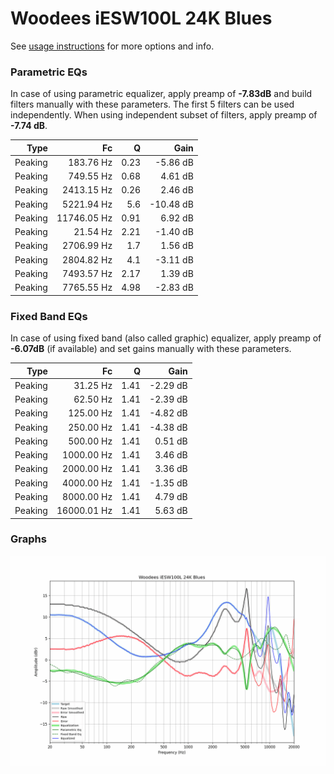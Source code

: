 # Woodees iESW100L 24K Blues
See [usage instructions](https://github.com/jaakkopasanen/AutoEq#usage) for more options and info.

### Parametric EQs
In case of using parametric equalizer, apply preamp of **-7.83dB** and build filters manually
with these parameters. The first 5 filters can be used independently.
When using independent subset of filters, apply preamp of **-7.74 dB**.

| Type    | Fc          |    Q | Gain      |
|--------:|------------:|-----:|----------:|
| Peaking | 183.76 Hz   | 0.23 | -5.86 dB  |
| Peaking | 749.55 Hz   | 0.68 | 4.61 dB   |
| Peaking | 2413.15 Hz  | 0.26 | 2.46 dB   |
| Peaking | 5221.94 Hz  | 5.6  | -10.48 dB |
| Peaking | 11746.05 Hz | 0.91 | 6.92 dB   |
| Peaking | 21.54 Hz    | 2.21 | -1.40 dB  |
| Peaking | 2706.99 Hz  | 1.7  | 1.56 dB   |
| Peaking | 2804.82 Hz  | 4.1  | -3.11 dB  |
| Peaking | 7493.57 Hz  | 2.17 | 1.39 dB   |
| Peaking | 7765.55 Hz  | 4.98 | -2.83 dB  |

### Fixed Band EQs
In case of using fixed band (also called graphic) equalizer, apply preamp of **-6.07dB**
(if available) and set gains manually with these parameters.

| Type    | Fc          |    Q | Gain     |
|--------:|------------:|-----:|---------:|
| Peaking | 31.25 Hz    | 1.41 | -2.29 dB |
| Peaking | 62.50 Hz    | 1.41 | -2.39 dB |
| Peaking | 125.00 Hz   | 1.41 | -4.82 dB |
| Peaking | 250.00 Hz   | 1.41 | -4.38 dB |
| Peaking | 500.00 Hz   | 1.41 | 0.51 dB  |
| Peaking | 1000.00 Hz  | 1.41 | 3.46 dB  |
| Peaking | 2000.00 Hz  | 1.41 | 3.36 dB  |
| Peaking | 4000.00 Hz  | 1.41 | -1.35 dB |
| Peaking | 8000.00 Hz  | 1.41 | 4.79 dB  |
| Peaking | 16000.01 Hz | 1.41 | 5.63 dB  |

### Graphs
![](./Woodees%20iESW100L%2024K%20Blues.png)